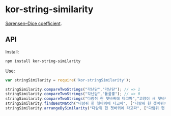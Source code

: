 # kor-string-similarity

[Sørensen–Dice coefficient][wiki].

## API

Install:

```bash
npm install kor-string-similarity
```

Use:

```js
var stringSimilarity = require('kor-stringSimilarity');

stringSimilarity.compareTwoStrings("각난닫","각난닫"); // => 1
stringSimilarity.compareTwoStrings("각난닫","톹풒흏"); // => 0
stringSimilarity.compareTwoStrings("다람쥐 헌 쳇바퀴에 타고파","고양이 새 쳇바퀴에 안 타고파"); // => 0.6578947368421053
stringSimilarity.findBestMatch("다람쥐 헌 쳇바퀴에 타고파", ["다람쥐 헌 쳇바퀴에 타고파", "고양이 새 쳇바퀴에 안 타고파", "생쥐 새 쳇바퀴에 타고파파"]); // => { _text: '다람쥐 헌 쳇바퀴에 타고파', similarity: 1}
stringSimilarity.arrangeBySimilarity("다람쥐 헌 쳇바퀴에 타고파", ["다람쥐 헌 쳇바퀴에 타고파", "고양이 새 쳇바퀴에 안 타고파", "생쥐 새 쳇바퀴에 타고파"]); // => [{ _text: '다람쥐 헌 쳇바퀴에 타고파', similarity: 1}, { _text: '생쥐 새 쳇바퀴에 타고파', similarity: 0.7536231884057971}, { _text: '고양이 새 쳇바퀴에 안 타고파', similarity: 0.657894736842105}]
```
<!-- Definitions -->
[wiki]: http://en.wikipedia.org/wiki/Sørensen–Dice_coefficient
